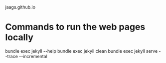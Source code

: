 jaags.github.io

# Commands to run the web pages locally
bundle exec jekyll --help
bundle exec jekyll clean
bundle exec jekyll serve --trace --incremental
